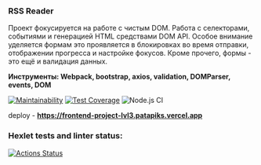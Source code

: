### RSS Reader  
Проект фокусируется на работе с чистым DOM. Работа с селекторами, событиями и генерацией HTML средствами DOM API. Особое внимание уделяется формам это проявляется в блокировках во время отправки, отображении прогресса и настройке фокусов. Кроме прочего, формы - это ещё и валидация данных.

**Инструменты: Webpack, bootstrap, axios, validation, DOMParser, events, DOM**  

[![Maintainability](https://api.codeclimate.com/v1/badges/2dc756bf27f0bf84f043/maintainability)](https://codeclimate.com/github/patapiks/frontend-project-lvl3/maintainability)
[![Test Coverage](https://api.codeclimate.com/v1/badges/2dc756bf27f0bf84f043/test_coverage)](https://codeclimate.com/github/patapiks/frontend-project-lvl3/test_coverage)
![Node.js CI](https://github.com/patapiks/frontend-project-lvl3/workflows/Node.js%20CI/badge.svg)

deploy - **https://frontend-project-lvl3.patapiks.vercel.app**

### Hexlet tests and linter status:

[![Actions Status](https://github.com/patapiks/frontend-project-lvl3/workflows/hexlet-check/badge.svg)](https://github.com/patapiks/frontend-project-lvl3/actions)
